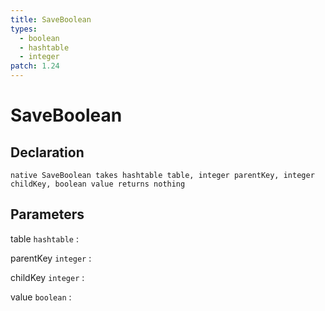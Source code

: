 ```yaml
---
title: SaveBoolean
types:
  - boolean
  - hashtable
  - integer
patch: 1.24
---
```


# SaveBoolean

## Declaration

```jass
native SaveBoolean takes hashtable table, integer parentKey, integer childKey, boolean value returns nothing
```

## Parameters
table `hashtable`
: 

parentKey `integer`
: 

childKey `integer`
: 

value `boolean`
: 
